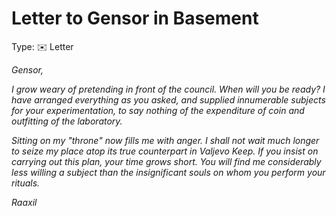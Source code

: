 # Letter to Gensor in Basement

Type: ✉️ Letter

*Gensor,*

*I grow weary of pretending in front of the council. When will you be ready? I have arranged everything as you asked, and supplied innumerable subjects for your experimentation, to say nothing of the expenditure of coin and outfitting of the laboratory.*

*Sitting on my "throne" now fills me with anger. I shall not wait much longer to seize my place atop its true counterpart in Valjevo Keep. If you insist on carrying out this plan, your time grows short. You will find me considerably less willing a subject than the insignificant souls on whom you perform your rituals.*

*Raaxil*